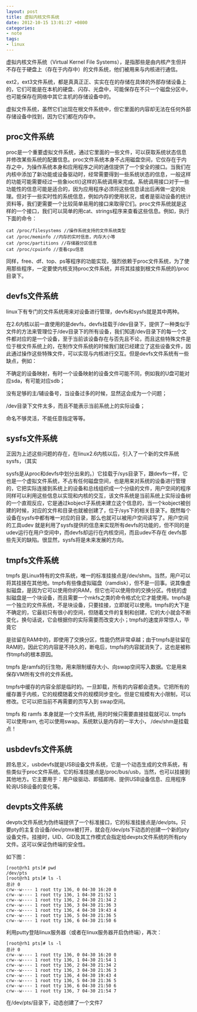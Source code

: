 ```yaml
---
layout: post
title: 虚拟内核文件系统
date: 2012-10-15 13:01:27 +0800
categories:
- note
tags:
- linux
---
```


虚拟内核文件系统（Virtual Kernel File Systems），是指那些是由内核产生但并不存在于硬盘上（存在于内存中）的文件系统，他们被用来与内核进行通信。

ext2，ext3文件系统，都是真真正正、实实在在的存储在具体的外部存储设备上的，它们可能是在本机的硬盘、闪存、光盘中，可能保存在不只一个磁盘分区中，也可能保存在网络中其它主机的存储设备中的。

虚拟文件系统，虽然它们出现在根文件系统中，但它里面的内容却无法在任何外部存储设备中找到，因为它们都在内存中。

## proc文件系统

proc是一个重要虚拟文件系统，通过它里面的一些文件，可以获取系统状态信息并修改某些系统的配置信息。proc文件系统本身不占用磁盘空间，它仅存在于内存之中，为操作系统本身和应用程序之间的通信提供了一个安全的接口。当我们在内核中添加了新功能或设备驱动时，经常需要得到一些系统状态的信息，一般这样的功能可能需要经过一些象ioctl()这样的系统调用来完成。系统调用接口对于一些功能性的信息可能是适合的，因为应用程序必须将这些信息读出后再做一定的处理。但对于一些实时性的系统信息，例如内存的使用状况，或者是驱动设备的统计资料等，我们更需要一个比较简单易用的接口来取得它们。proc文件系统就是这样的一个接口，我们可以简单的用cat、strings程序来查看这些信息。例如，执行下面的命令：

	cat /proc/filesystems //操作系统支持的文件系统类型
	cat /proc/meminfo //内存的实时信息，内存大小等
	cat /proc/partitions //存储器分区信息
	cat /proc/cpuinfo //查看cpu信息

同样，free、df、top、ps等程序的功能实现，强烈依赖于proc文件系统，为了使用那些程序，一定要使内核支持proc文件系统，并将其挂接到根文件系统的/proc目录下。

## devfs文件系统

linux下有专门的文件系统用来对设备进行管理，devfs和sysfs就是其中两种。

在2.6内核以前一直使用的是devfs，devfs挂载于/dev目录下，提供了一种类似于文件的方法来管理位于/dev目录下的所有设备，我们知道/dev目录下的每一个文件都对应的是一个设备，至于当前该设备存在与否先且不论，而且这些特殊文件是位于根文件系统上的，在制作文件系统的时候我们就已经建立了这些设备文件，因此通过操作这些特殊文件，可以实现与内核进行交互。但是devfs文件系统有一些缺点，例如：

不确定的设备映射，有时一个设备映射的设备文件可能不同，例如我的U盘可能对应sda，有可能对应sdb；

没有足够的主/辅设备号，当设备过多的时候，显然这会成为一个问题；

/dev目录下文件太多，而且不能表示当前系统上的实际设备；

命名不够灵活，不能任意指定等等。

## sysfs文件系统

正因为上述这些问题的存在，在linux2.6内核以后，引入了一个新的文件系统sysfs，（其实

sysfs是从proc和devfs中划分出来的。）它挂载于/sys目录下，跟devfs一样，它也是一个虚拟文件系统，不占有任何磁盘空间，也是用来对系统的设备进行管理的，它把实际连接到系统上的设备和总线组织成一个分级的文件，用户空间的程序同样可以利用这些信息以实现和内核的交互，该文件系统是当前系统上实际设备树的一个直观反应，它是通过kobject子系统来建立这个信息的，当一个kobject被创建的时候，对应的文件和目录也就被创建了，位于/sys下的相关目录下。既然每个设备在sysfs中都有唯一对应的目录，那么也就可以被用户空间读写了。用户空间的工具udev 就是利用了sysfs提供的信息来实现所有devfs的功能的，但不同的是udev运行在用户空间中，而devfs却运行在内核空间，而且udev不存在 devfs那些先天的缺陷。很显然，sysfs将是未来发展的方向。

## tmpfs文件系统

tmpfs 是Linux特有的文件系统，唯一的标准挂接点是/dev/shm。当然，用户可以将其挂接在其他地。tmpfs有些像虚拟磁盘（ramdisk），但不是一回事。说其像虚拟磁盘，是因为它可以使用你的RAM，但它也可以使用你的交换分区。传统的虚拟磁盘是一个块设备，而且需要一个mkfs之类的命令格式化它才能使用。tmpfs是一个独立的文件系统，不是块设备，只要挂接，立即就可以使用。tmpfs的大下是不确定的，它最初只有很小的空间，但随着文件的复制和创建，它的大小就会不断变化，换句话说，它会根据你的实际需要而改变大小；tmpfs的速度非常惊人，毕竟它

是驻留在RAM中的，即使用了交换分区，性能仍然非常卓越；由于tmpfs是驻留在RAM的，因此它的内容是不持久的，断电后，tmpfs的内容就消失了，这也是被称作tmpfs的根本原因。

tmpfs 是ramfs的衍生物，用来限制缓存大小、向swap空间写入数据。它是用来保存VM所有文件的文件系统。

tmpfs中缓存的内容全部是临时的。一旦卸载，所有的内容都会遗失。它把所有的缓存置于内核，它的规模随着文件的规模同步变化。但是它规模有大小限制，可以修改。它可以把当前不再需要的页写入到 swap空间。

tmpfs 和 ramfs 本身就是一个文件系统, 用的时候只需要直接挂载就可以. tmpfs可以使用ram, 也可以使用swap。系统默认是内存的一半大小， /dev/shm是挂载点！

## usbdevfs文件系统

顾名思义，usbdevfs就是USB设备文件系统，它是一个动态生成的文件系统，有些类似于proc文件系统。它的标准挂接点是/proc/bus/usb，当然，也可以挂接到其他地方。它主要用于：用户级驱动、即插即用、提供USB设备信息、应用程序轮询USB设备的变化等。

## devpts文件系统

devpts文件系统为伪终端提供了一个标准接口，它的标准挂接点是/dev/pts。只要pty的主复合设备/dev/ptmx被打开，就会在/dev/pts下动态的创建一个新的pty设备文件。挂接时，UID、GID及其工作模式会指定给devpts文件系统的所有pty文件。这可以保证伪终端的安全性。

如下图：

	[root@rh1 pts]# pwd
	/dev/pts
	[root@rh1 pts]# ls -l
	总计 0
	crw--w---- 1 root tty 136, 0 04-30 16:20 0
	crw--w---- 1 root tty 136, 1 04-30 21:52 1
	crw--w---- 1 root tty 136, 2 04-30 21:34 2
	crw--w---- 1 root tty 136, 3 04-30 21:36 3
	crw--w---- 1 root tty 136, 4 04-30 19:43 4
	crw--w---- 1 root tty 136, 5 04-30 21:36 5
	crw--w---- 1 root tty 136, 6 04-30 21:50 6

利用putty登陆linux服务器（或者在linux服务器开启伪终端），再次：

	[root@rh1 pts]# ls -l
	总计 0
	crw--w---- 1 root tty 136, 0 04-30 16:20 0
	crw--w---- 1 root tty 136, 1 04-30 21:54 1
	crw--w---- 1 root tty 136, 2 04-30 21:34 2
	crw--w---- 1 root tty 136, 3 04-30 21:36 3
	crw--w---- 1 root tty 136, 4 04-30 19:43 4
	crw--w---- 1 root tty 136, 5 04-30 21:36 5
	crw--w---- 1 root tty 136, 6 04-30 21:50 6
	crw--w---- 1 root tty 136, 7 04-30 21:54 7

在/dev/pts/目录下，动态创建了一个文件7


